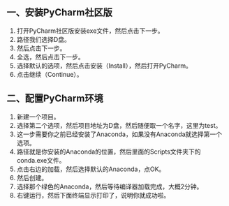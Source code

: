 ## 一、安装PyCharm社区版

1. 打开PyCharm社区版安装exe文件，然后点击下一步。
2. 路径我们选择D盘。
3. 然后点击下一步。
4. 全选，然后点击下一步。
5. 选择默认的选项，然后点击安装（Install），然后打开PyCharm。
6. 点击继续（Continue）。

## 二、配置PyCharm环境

1. 新建一个项目。
2. 选择第二个选项，然后项目地址为D盘，然后随便取一个名字，这里为test。
3. 这一步需要你之前已经安装了Anaconda，如果没有Anaconda就选择第一个选项。
4. 路径就是你安装的Anaconda的位置，然后里面的Scripts文件夹下的conda.exe文件。
5. 点击右边的加载，然后选择默认的Anaconda，点OK。
6. 然后创建。
7. 选择那个绿色的Anaconda，然后等待编译器加载完成，大概2分钟。
8. 右键运行，然后下面终端显示打印了，说明你就成功啦。